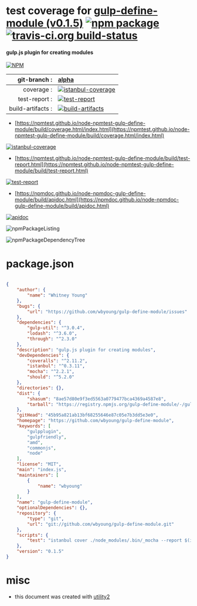 # test coverage for  [gulp-define-module (v0.1.5)](https://github.com/wbyoung/gulp-define-module)  [![npm package](https://img.shields.io/npm/v/npmtest-gulp-define-module.svg?style=flat-square)](https://www.npmjs.org/package/npmtest-gulp-define-module) [![travis-ci.org build-status](https://api.travis-ci.org/npmtest/node-npmtest-gulp-define-module.svg)](https://travis-ci.org/npmtest/node-npmtest-gulp-define-module)
#### gulp.js plugin for creating modules

[![NPM](https://nodei.co/npm/gulp-define-module.png?downloads=true&downloadRank=true&stars=true)](https://www.npmjs.com/package/gulp-define-module)

| git-branch : | [alpha](https://github.com/npmtest/node-npmtest-gulp-define-module/tree/alpha)|
|--:|:--|
| coverage : | [![istanbul-coverage](https://npmtest.github.io/node-npmtest-gulp-define-module/build/coverage.badge.svg)](https://npmtest.github.io/node-npmtest-gulp-define-module/build/coverage.html/index.html)|
| test-report : | [![test-report](https://npmtest.github.io/node-npmtest-gulp-define-module/build/test-report.badge.svg)](https://npmtest.github.io/node-npmtest-gulp-define-module/build/test-report.html)|
| build-artifacts : | [![build-artifacts](https://npmtest.github.io/node-npmtest-gulp-define-module/glyphicons_144_folder_open.png)](https://github.com/npmtest/node-npmtest-gulp-define-module/tree/gh-pages/build)|

- [https://npmtest.github.io/node-npmtest-gulp-define-module/build/coverage.html/index.html](https://npmtest.github.io/node-npmtest-gulp-define-module/build/coverage.html/index.html)

[![istanbul-coverage](https://npmtest.github.io/node-npmtest-gulp-define-module/build/screenCapture.buildCi.browser.%252Ftmp%252Fbuild%252Fcoverage.lib.html.png)](https://npmtest.github.io/node-npmtest-gulp-define-module/build/coverage.html/index.html)

- [https://npmtest.github.io/node-npmtest-gulp-define-module/build/test-report.html](https://npmtest.github.io/node-npmtest-gulp-define-module/build/test-report.html)

[![test-report](https://npmtest.github.io/node-npmtest-gulp-define-module/build/screenCapture.buildCi.browser.%252Ftmp%252Fbuild%252Ftest-report.html.png)](https://npmtest.github.io/node-npmtest-gulp-define-module/build/test-report.html)

- [https://npmdoc.github.io/node-npmdoc-gulp-define-module/build/apidoc.html](https://npmdoc.github.io/node-npmdoc-gulp-define-module/build/apidoc.html)

[![apidoc](https://npmdoc.github.io/node-npmdoc-gulp-define-module/build/screenCapture.buildCi.browser.%252Ftmp%252Fbuild%252Fapidoc.html.png)](https://npmdoc.github.io/node-npmdoc-gulp-define-module/build/apidoc.html)

![npmPackageListing](https://npmtest.github.io/node-npmtest-gulp-define-module/build/screenCapture.npmPackageListing.svg)

![npmPackageDependencyTree](https://npmtest.github.io/node-npmtest-gulp-define-module/build/screenCapture.npmPackageDependencyTree.svg)



# package.json

```json

{
    "author": {
        "name": "Whitney Young"
    },
    "bugs": {
        "url": "https://github.com/wbyoung/gulp-define-module/issues"
    },
    "dependencies": {
        "gulp-util": "^3.0.4",
        "lodash": "^3.6.0",
        "through": "^2.3.0"
    },
    "description": "gulp.js plugin for creating modules",
    "devDependencies": {
        "coveralls": "^2.11.2",
        "istanbul": "^0.3.11",
        "mocha": "^2.2.1",
        "should": "^5.2.0"
    },
    "directories": {},
    "dist": {
        "shasum": "8ae57d80e9f3ed5563a0779477bca4369a4587e8",
        "tarball": "https://registry.npmjs.org/gulp-define-module/-/gulp-define-module-0.1.5.tgz"
    },
    "gitHead": "45b95a821ab13bf68255646e87c05e7b3dd5e3e0",
    "homepage": "https://github.com/wbyoung/gulp-define-module",
    "keywords": [
        "gulpplugin",
        "gulpfriendly",
        "amd",
        "commonjs",
        "node"
    ],
    "license": "MIT",
    "main": "index.js",
    "maintainers": [
        {
            "name": "wbyoung"
        }
    ],
    "name": "gulp-define-module",
    "optionalDependencies": {},
    "repository": {
        "type": "git",
        "url": "git://github.com/wbyoung/gulp-define-module.git"
    },
    "scripts": {
        "test": "istanbul cover ./node_modules/.bin/_mocha --report $(if [ \"$TRAVIS\" ]; then echo lcovonly; else echo html; fi) -- && if [ \"$TRAVIS\" ]; then cat ./coverage/lcov.info | ./node_modules/.bin/coveralls; fi"
    },
    "version": "0.1.5"
}
```



# misc
- this document was created with [utility2](https://github.com/kaizhu256/node-utility2)
